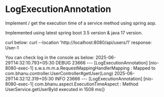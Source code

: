 # LogExecutionAnnotation
 Implement / get the execution time of a service method using spring aop.

Implemented using latest spring boot 3.5 version & java 17 version. 


curl below:
curl --location 'http://localhost:8080/api/users/1'
response:
User-1

You can check log in the console as below:
2025-06-29T14:32:10.793+05:30 DEBUG 23666 --- [LogExecutionAnnotation] [nio-8080-exec-1] s.w.s.m.m.a.RequestMappingHandlerMapping : Mapped to com.bhanu.controller.UserController#getUser(Long)
2025-06-29T14:32:12.319+05:30  INFO 23666 --- [LogExecutionAnnotation] [nio-8080-exec-1] com.bhanu.aspect.ExecutionTimeAspect     : Method UserService.getUserById executed in 1508 ms{}
